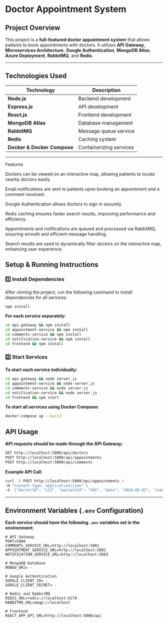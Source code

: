# Doctor Appointment System

##  Project Overview
This project is a **full-featured doctor appointment system** that allows patients to book appointments with doctors. It utilizes **API Gateway**, **Microservices Architecture**, **Google Authentication**, **MongoDB Atlas**, **Azure Deployment**, **RabbitMQ**, and **Redis**.

---

##  Technologies Used

| Technology | Description |
|-----------|-------------|
| **Node.js** | Backend development |
| **Express.js** | API development |
| **React.js** | Frontend development |
| **MongoDB Atlas** | Database management |
| **RabbitMQ** | Message queue service |
| **Redis** | Caching system |
| **Docker & Docker Compose** | Containerizing services |

---

 Features

Doctors can be viewed on an interactive map, allowing patients to locate nearby doctors easily.

Email notifications are sent to patients upon booking an appointment and a comment received.

Google Authentication allows doctors to sign in securely.

Redis caching ensures faster search results, improving performance and efficiency.

Appointments and notifications are queued and processed via RabbitMQ, ensuring smooth and efficient message handling.

Search results are used to dynamically filter doctors on the interactive map, enhancing user experience.

##  Setup & Running Instructions

### **1️⃣ Install Dependencies**
After cloning the project, run the following command to install dependencies for all services:
```sh
npm install
```
**For each service separately:**
```sh
cd api-gateway && npm install
cd appointment-service && npm install
cd comments-service && npm install
cd notification-service && npm install
cd frontend && npm install
```

### **2️⃣ Start Services**
 **To start each service individually:**
```sh
cd api-gateway && node server.js
cd appointment-service && node server.js
cd comments-service && node server.js
cd notification-service && node server.js
cd frontend && npm start
```
 **To start all services using Docker Compose:**
```sh
docker-compose up --build
```

##  API Usage
**API requests should be made through the API Gateway:**
```sh
GET http://localhost:5000/api/doctors
POST http://localhost:5000/api/appointments
POST http://localhost:5000/api/comments
```
**Example API Call:**
```sh
curl -X POST http://localhost:5000/api/appointments \
-H "Content-Type: application/json" \
-d '{"doctorId": "123", "patientId": "456", "date": "2024-06-01", "time": "10:00"}'
```

---

##  Environment Variables (`.env` Configuration)

 **Each service should have the following `.env` variables set in the environment:**
```env
# API Gateway
PORT=5000
COMMENTS_SERVICE_URL=http://localhost:5001
APPOINTMENT_SERVICE_URL=http://localhost:5002
NOTIFICATION_SERVICE_URL=http://localhost:5003

# MongoDB Database
MONGO_URI= - 

# Google Authentication
GOOGLE_CLIENT_ID= - 
GOOGLE_CLIENT_SECRET= - 

# Redis and RabbitMQ
REDIS_URL=redis://localhost:6379
RABBITMQ_URL=amqp://localhost

# Frontend
REACT_APP_API_URL=http://localhost:5000/api
```

